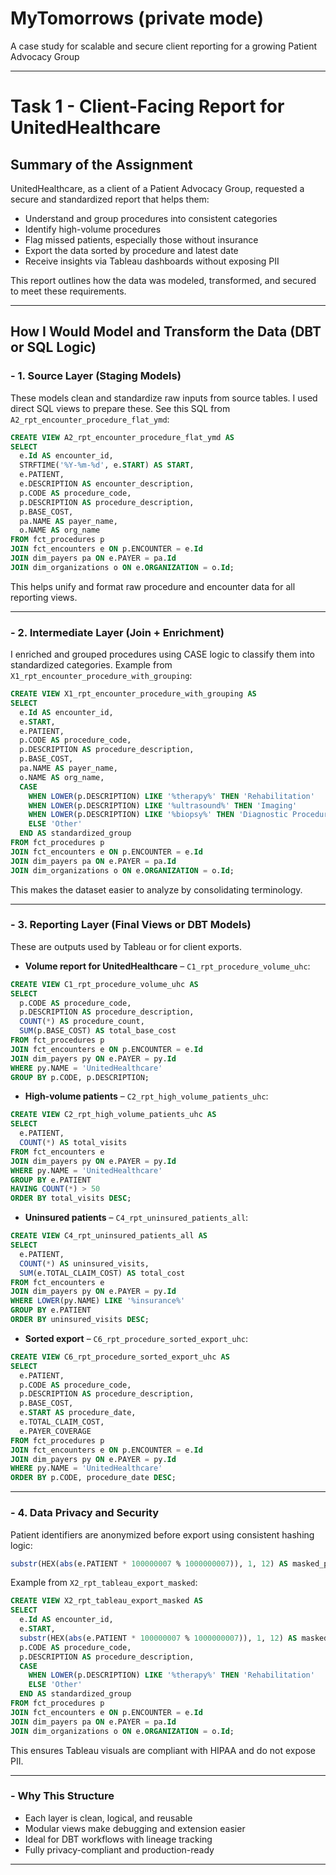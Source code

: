 # MyTomorrows (private mode)
A case study for scalable and secure client reporting for a growing Patient Advocacy Group

---

# Task 1 - Client-Facing Report for UnitedHealthcare

## Summary of the Assignment

UnitedHealthcare, as a client of a Patient Advocacy Group, requested a secure and standardized report that helps them:

- Understand and group procedures into consistent categories
- Identify high-volume procedures
- Flag missed patients, especially those without insurance
- Export the data sorted by procedure and latest date
- Receive insights via Tableau dashboards without exposing PII

This report outlines how the data was modeled, transformed, and secured to meet these requirements.

---

## How I Would Model and Transform the Data (DBT or SQL Logic)

### - 1. Source Layer (Staging Models)

These models clean and standardize raw inputs from source tables. I used direct SQL views to prepare these. 
See this SQL from `A2_rpt_encounter_procedure_flat_ymd`:

```sql
CREATE VIEW A2_rpt_encounter_procedure_flat_ymd AS
SELECT 
  e.Id AS encounter_id,
  STRFTIME('%Y-%m-%d', e.START) AS START,
  e.PATIENT,
  e.DESCRIPTION AS encounter_description,
  p.CODE AS procedure_code,
  p.DESCRIPTION AS procedure_description,
  p.BASE_COST,
  pa.NAME AS payer_name,
  o.NAME AS org_name
FROM fct_procedures p
JOIN fct_encounters e ON p.ENCOUNTER = e.Id
JOIN dim_payers pa ON e.PAYER = pa.Id
JOIN dim_organizations o ON e.ORGANIZATION = o.Id;
```

This helps unify and format raw procedure and encounter data for all reporting views.

---

### - 2. Intermediate Layer (Join + Enrichment)

I enriched and grouped procedures using CASE logic to classify them into standardized categories. 
Example from `X1_rpt_encounter_procedure_with_grouping`:

```sql
CREATE VIEW X1_rpt_encounter_procedure_with_grouping AS
SELECT 
  e.Id AS encounter_id,
  e.START,
  e.PATIENT,
  p.CODE AS procedure_code,
  p.DESCRIPTION AS procedure_description,
  p.BASE_COST,
  pa.NAME AS payer_name,
  o.NAME AS org_name,
  CASE
    WHEN LOWER(p.DESCRIPTION) LIKE '%therapy%' THEN 'Rehabilitation'
    WHEN LOWER(p.DESCRIPTION) LIKE '%ultrasound%' THEN 'Imaging'
    WHEN LOWER(p.DESCRIPTION) LIKE '%biopsy%' THEN 'Diagnostic Procedure'
    ELSE 'Other'
  END AS standardized_group
FROM fct_procedures p
JOIN fct_encounters e ON p.ENCOUNTER = e.Id
JOIN dim_payers pa ON e.PAYER = pa.Id
JOIN dim_organizations o ON e.ORGANIZATION = o.Id;
```

This makes the dataset easier to analyze by consolidating terminology.

---

### - 3. Reporting Layer (Final Views or DBT Models)

These are outputs used by Tableau or for client exports.

- **Volume report for UnitedHealthcare** – `C1_rpt_procedure_volume_uhc`:

```sql
CREATE VIEW C1_rpt_procedure_volume_uhc AS
SELECT
  p.CODE AS procedure_code,
  p.DESCRIPTION AS procedure_description,
  COUNT(*) AS procedure_count,
  SUM(p.BASE_COST) AS total_base_cost
FROM fct_procedures p
JOIN fct_encounters e ON p.ENCOUNTER = e.Id
JOIN dim_payers py ON e.PAYER = py.Id
WHERE py.NAME = 'UnitedHealthcare'
GROUP BY p.CODE, p.DESCRIPTION;
```

- **High-volume patients** – `C2_rpt_high_volume_patients_uhc`:

```sql
CREATE VIEW C2_rpt_high_volume_patients_uhc AS
SELECT 
  e.PATIENT,
  COUNT(*) AS total_visits
FROM fct_encounters e
JOIN dim_payers py ON e.PAYER = py.Id
WHERE py.NAME = 'UnitedHealthcare'
GROUP BY e.PATIENT
HAVING COUNT(*) > 50
ORDER BY total_visits DESC;
```

- **Uninsured patients** – `C4_rpt_uninsured_patients_all`:

```sql
CREATE VIEW C4_rpt_uninsured_patients_all AS
SELECT 
  e.PATIENT,
  COUNT(*) AS uninsured_visits,
  SUM(e.TOTAL_CLAIM_COST) AS total_cost
FROM fct_encounters e
JOIN dim_payers py ON e.PAYER = py.Id
WHERE LOWER(py.NAME) LIKE '%insurance%'
GROUP BY e.PATIENT
ORDER BY uninsured_visits DESC;
```

- **Sorted export** – `C6_rpt_procedure_sorted_export_uhc`:

```sql
CREATE VIEW C6_rpt_procedure_sorted_export_uhc AS
SELECT 
  e.PATIENT,
  p.CODE AS procedure_code,
  p.DESCRIPTION AS procedure_description,
  p.BASE_COST,
  e.START AS procedure_date,
  e.TOTAL_CLAIM_COST,
  e.PAYER_COVERAGE
FROM fct_procedures p
JOIN fct_encounters e ON p.ENCOUNTER = e.Id
JOIN dim_payers py ON e.PAYER = py.Id
WHERE py.NAME = 'UnitedHealthcare'
ORDER BY p.CODE, procedure_date DESC;
```

---

### - 4. Data Privacy and Security

Patient identifiers are anonymized before export using consistent hashing logic:

```sql
substr(HEX(abs(e.PATIENT * 100000007 % 1000000007)), 1, 12) AS masked_patient_id
```

Example from `X2_rpt_tableau_export_masked`:

```sql
CREATE VIEW X2_rpt_tableau_export_masked AS
SELECT 
  e.Id AS encounter_id,
  e.START,
  substr(HEX(abs(e.PATIENT * 100000007 % 1000000007)), 1, 12) AS masked_patient_id,
  p.CODE AS procedure_code,
  p.DESCRIPTION AS procedure_description,
  CASE
    WHEN LOWER(p.DESCRIPTION) LIKE '%therapy%' THEN 'Rehabilitation'
    ELSE 'Other'
  END AS standardized_group
FROM fct_procedures p
JOIN fct_encounters e ON p.ENCOUNTER = e.Id
JOIN dim_payers pa ON e.PAYER = pa.Id
JOIN dim_organizations o ON e.ORGANIZATION = o.Id;
```

This ensures Tableau visuals are compliant with HIPAA and do not expose PII.

---

### - Why This Structure

- Each layer is clean, logical, and reusable
- Modular views make debugging and extension easier
- Ideal for DBT workflows with lineage tracking
- Fully privacy-compliant and production-ready

------

